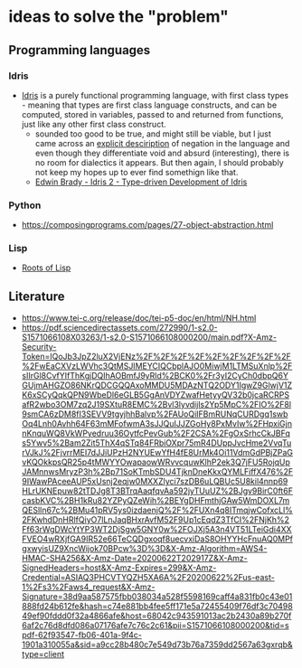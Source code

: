 # ideas to solve the "problem"


## Programming languages
### Idris
* [Idris](https://www.idris-lang.org/pages/example.html) is a purely functional programming language, with first class types - meaning that types are first class language constructs, and can be computed, stored in variables, passed to and returned from functions, just like any other first class construct.
    * sounded too good to be true, and might still be viable, but I just came across an [explicit desciription](https://idris-hackers.github.io/software-foundations/pdf/sf-idris-2018.pdf) of negation in the language and even though they differentiate void and absurd (interesting), there is no room for dialectics it appears. But then again, I should probably not keep my hopes up to ever find somethign like that.
    * [Edwin Brady - Idris 2 - Type-driven Development of Idris](https://www.youtube.com/watch?v=DRq2NgeFcO0)

### Python
* https://composingprograms.com/pages/27-object-abstraction.html


### Lisp
* [Roots of Lisp](https://sep.yimg.com/ty/cdn/paulgraham/jmc.ps?t=1564708198&)

## Literature
* https://www.tei-c.org/release/doc/tei-p5-doc/en/html/NH.html
* https://pdf.sciencedirectassets.com/272990/1-s2.0-S1571066108X03263/1-s2.0-S1571066108000200/main.pdf?X-Amz-Security-Token=IQoJb3JpZ2luX2VjENz%2F%2F%2F%2F%2F%2F%2F%2F%2F%2FwEaCXVzLWVhc3QtMSJIMEYCIQCbplAJO0MiwjM1LTMSuXnlp%2FsIIrGl8CvfYIfThKgjDQIhAOBmfJ9yRld%2BCK0%2Fr3yI2CyCh0dbpQ6YGUjmAHGZO86NKrQDCGQQAxoMMDU5MDAzNTQ2ODY1IgwZ9GlwjV1ZK6xSCyQqkQPN9WbeDl6eGLB5GgAnVDYZwafHetyyQV32b0jcaRCRPSafR2wbo3OM7zq2J19SXtuR8EMC%2Bvl3lyvdijls2Yp5MpC%2FIO%2F8l9smCA6zDM8fI3SEVV9tgyjhhBalvp%2FAUoQiIFBmRUNqCURDgq1swbOq4Lnh0Avhh64F63mMFofwmA3sJJQuIJJZGoHy8PxMvIw%2FHpxiGjnnKnquWQ8VkWPyedruu36OytfcPevGub%2F2CSA%2FgOxSrhcCkJBFqs5Ywv5%2Bam2Zit5ThX4qSTq84FRbiOXpr75mR4DUppJvcHme2VvqTurVJkJ%2FjvrrMEI7dJJiUPzH2NYUEwYfH4fE8UrMk4Oi11VdmGdPBjZPaGvKQOkkpsQR25p4tMWYYOwapaowWRvvcquwKlhP2ek3Q7jFU5RojqUpJAMnnwsMryzP3h%2Bp71SoKTmbSDU4TjknDneKkxQYMLFiffX476%2F9IWawPAceeAUP5xUsnj2eqjw0MXXZlyci7szDB6uLQBUc5U8kil4nnp69HLrUKNEpuw82tTDJg8T3BTrqAaqfqvAa592jyTUuUZ%2BJgv9BirC0ft6FcasbKVC%2BH1kRu82YZPyQZeWih%2BEYgDHFmthjGAw5WmDOXL7mQESlIn67c%2BMu41pRV5ys0izdaenjQ%2F%2FUXn4q8ITmqjwCofxcLl%2FKwhdDnHRlfQiyO7lLnJaqBHxrAvfM52F9Up1cEqdZ3TfCI%2FNjKh%2Ff63rWgDWcYtYP3WT2DjSgw5GNY0w%2FOJXj5A3n4VT51LTeiGdi4XXFVEO4wRXjfGA9IR52e66TeCQDgxoqf8uecvxiDaS8OHYYHcFnuAQ0MPfgxwyisUZ9XncWijok70BPcw%3D%3D&X-Amz-Algorithm=AWS4-HMAC-SHA256&X-Amz-Date=20200622T202917Z&X-Amz-SignedHeaders=host&X-Amz-Expires=299&X-Amz-Credential=ASIAQ3PHCVTYQZH5XA6A%2F20200622%2Fus-east-1%2Fs3%2Faws4_request&X-Amz-Signature=38d9aa587575fbb038034a528f5598169caff4a831fb0c43e01888fd24b612fe&hash=c74e881bb4fee5ff171e5a72455409f76df3c7049849ef90fddd0f32a4866afe&host=68042c943591013ac2b2430a89b270f6af2c76d8dfd086a07176afe7c76c2c61&pii=S1571066108000200&tid=spdf-62f93547-fb06-401a-9f4c-1901a310055a&sid=a9cc28b480c7e549d73b76a7359dd2567a63gxrqb&type=client
